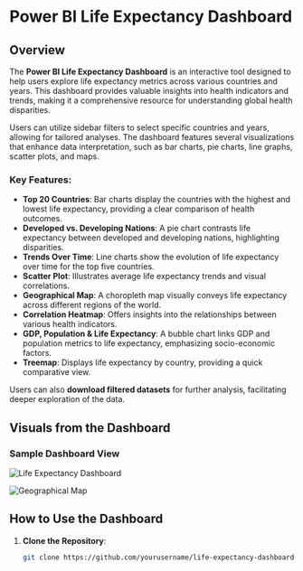 # Power BI Life Expectancy Dashboard

## Overview
The **Power BI Life Expectancy Dashboard** is an interactive tool designed to help users explore life expectancy metrics across various countries and years. This dashboard provides valuable insights into health indicators and trends, making it a comprehensive resource for understanding global health disparities.

Users can utilize sidebar filters to select specific countries and years, allowing for tailored analyses. The dashboard features several visualizations that enhance data interpretation, such as bar charts, pie charts, line graphs, scatter plots, and maps.

### Key Features:
- **Top 20 Countries**: Bar charts display the countries with the highest and lowest life expectancy, providing a clear comparison of health outcomes.
- **Developed vs. Developing Nations**: A pie chart contrasts life expectancy between developed and developing nations, highlighting disparities.
- **Trends Over Time**: Line charts show the evolution of life expectancy over time for the top five countries.
- **Scatter Plot**: Illustrates average life expectancy trends and visual correlations.
- **Geographical Map**: A choropleth map visually conveys life expectancy across different regions of the world.
- **Correlation Heatmap**: Offers insights into the relationships between various health indicators.
- **GDP, Population & Life Expectancy**: A bubble chart links GDP and population metrics to life expectancy, emphasizing socio-economic factors.
- **Treemap**: Displays life expectancy by country, providing a quick comparative view.

Users can also **download filtered datasets** for further analysis, facilitating deeper exploration of the data.

## Visuals from the Dashboard

### Sample Dashboard View
![Life Expectancy Dashboard](1%20\(2\).png)

![Geographical Map](2%20\(2\).png)


## How to Use the Dashboard
1. **Clone the Repository**:
   ```bash
   git clone https://github.com/yourusername/life-expectancy-dashboard.git
